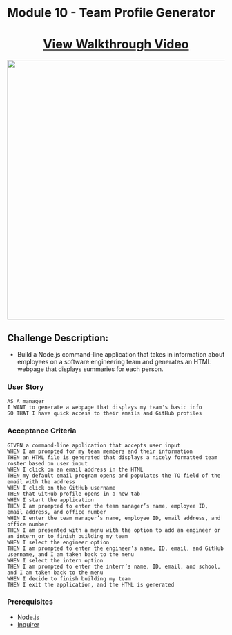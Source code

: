 # Module 10 - Team Profile Generator


<!-- <h1 align="center">Module 10 - Team Profile Generator</h1> -->

<h1 align="center">
    <a href="https://www.youtube.com/watch?v=MmCSwY2uNWg" target="_blank">
     View Walkthrough Video
    </a>
</h1>


<div align="center">
    <!-- <img src="./assets/walkthrough.gif" width="600px"> -->
    <img src="./assets/walkthrough.gif" width="600px">
    
</div>


## Challenge Description:

* Build a Node.js command-line application that takes in information about employees on a software engineering team and generates an HTML webpage that displays summaries for each person.
<!-- * Write unit tests for each part of your code and ensure that it passes all of them.
* Provide a link to a walkthrough video that demonstrates the application's functionality. -->


### User Story

```
AS A manager
I WANT to generate a webpage that displays my team's basic info
SO THAT I have quick access to their emails and GitHub profiles
```

### Acceptance Criteria

```
GIVEN a command-line application that accepts user input
WHEN I am prompted for my team members and their information
THEN an HTML file is generated that displays a nicely formatted team roster based on user input
WHEN I click on an email address in the HTML
THEN my default email program opens and populates the TO field of the email with the address
WHEN I click on the GitHub username
THEN that GitHub profile opens in a new tab
WHEN I start the application
THEN I am prompted to enter the team manager’s name, employee ID, email address, and office number
WHEN I enter the team manager’s name, employee ID, email address, and office number
THEN I am presented with a menu with the option to add an engineer or an intern or to finish building my team
WHEN I select the engineer option
THEN I am prompted to enter the engineer’s name, ID, email, and GitHub username, and I am taken back to the menu
WHEN I select the intern option
THEN I am prompted to enter the intern’s name, ID, email, and school, and I am taken back to the menu
WHEN I decide to finish building my team
THEN I exit the application, and the HTML is generated
```

### Prerequisites

- [Node.js](https://nodejs.org/en/)
- [Inquirer](https://www.npmjs.com/package/inquirer)
